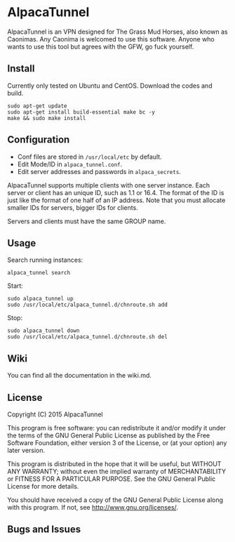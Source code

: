 AlpacaTunnel
============


AlpacaTunnel is an VPN designed for The Grass Mud Horses, also known as
Caonimas. Any Caonima is welcomed to use this software. Anyone who wants
to use this tool but agrees with the GFW, go fuck yourself.


Install
-------

Currently only tested on Ubuntu and CentOS.
Download the codes and build.

    sudo apt-get update
    sudo apt-get install build-essential make bc -y
    make && sudo make install


Configuration
-------------

- Conf files are stored in `/usr/local/etc` by default.
- Edit Mode/ID in `alpaca_tunnel.conf`.
- Edit server addresses and passwords in `alpaca_secrets`.

AlpacaTunnel supports multiple clients with one server instance. Each server
or client has an unique ID, such as 1.1 or 16.4. The format of the ID is just
like the format of one half of an IP address. Note that you must allocate
smaller IDs for servers, bigger IDs for clients.

Servers and clients must have the same GROUP name.


Usage
-----

Search running instances:

    alpaca_tunnel search

Start:

    sudo alpaca_tunnel up
    sudo /usr/local/etc/alpaca_tunnel.d/chnroute.sh add

Stop:

    sudo alpaca_tunnel down
    sudo /usr/local/etc/alpaca_tunnel.d/chnroute.sh del


Wiki
----

You can find all the documentation in the wiki.md.


License
-------

Copyright (C) 2015 AlpacaTunnel

This program is free software: you can redistribute it and/or modify
it under the terms of the GNU General Public License as published by
the Free Software Foundation, either version 3 of the License, or
(at your option) any later version.

This program is distributed in the hope that it will be useful,
but WITHOUT ANY WARRANTY; without even the implied warranty of
MERCHANTABILITY or FITNESS FOR A PARTICULAR PURPOSE.  See the
GNU General Public License for more details.

You should have received a copy of the GNU General Public License
along with this program.  If not, see <http://www.gnu.org/licenses/>.


Bugs and Issues
----------------





